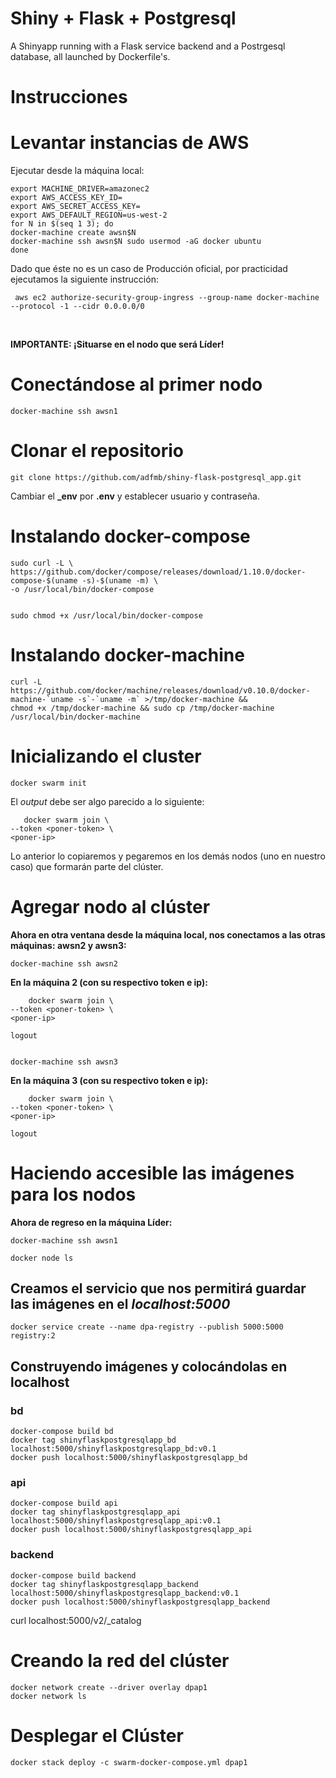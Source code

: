 Shiny + Flask + Postgresql
=======================

A Shinyapp running with a Flask service backend and a Postrgesql database, all launched by Dockerfile's.


Instrucciones
==============================

# Levantar instancias de AWS

Ejecutar desde la máquina local:

    export MACHINE_DRIVER=amazonec2
    export AWS_ACCESS_KEY_ID=
    export AWS_SECRET_ACCESS_KEY=
    export AWS_DEFAULT_REGION=us-west-2
    for N in $(seq 1 3); do
    docker-machine create awsn$N                            
    docker-machine ssh awsn$N sudo usermod -aG docker ubuntu
    done              

Dado que éste no es un caso de Producción oficial, por practicidad ejecutamos la siguiente instrucción:

     aws ec2 authorize-security-group-ingress --group-name docker-machine --protocol -1 --cidr 0.0.0.0/0 

<br>

**IMPORTANTE: ¡Situarse en el nodo que será Líder!**


# Conectándose al primer nodo

    docker-machine ssh awsn1

# Clonar el repositorio
    
    git clone https://github.com/adfmb/shiny-flask-postgresql_app.git

Cambiar el **_env** por **.env** y establecer usuario y contraseña.


# Instalando docker-compose


    sudo curl -L \
    https://github.com/docker/compose/releases/download/1.10.0/docker-compose-$(uname -s)-$(uname -m) \
    -o /usr/local/bin/docker-compose


    sudo chmod +x /usr/local/bin/docker-compose

# Instalando docker-machine

    curl -L https://github.com/docker/machine/releases/download/v0.10.0/docker-machine-`uname -s`-`uname -m` >/tmp/docker-machine &&
    chmod +x /tmp/docker-machine && sudo cp /tmp/docker-machine /usr/local/bin/docker-machine

# Inicializando el cluster

    docker swarm init

El *output* debe ser algo parecido a lo siguiente:
 
       docker swarm join \
    --token <poner-token> \
    <poner-ip>

Lo anterior lo copiaremos y pegaremos en los demás nodos (uno en nuestro caso) que formarán parte del clúster.

# Agregar nodo al clúster

**Ahora en otra ventana desde la máquina local, nos conectamos a las otras máquinas: awsn2 y awsn3:**
    
    docker-machine ssh awsn2

**En la máquina 2 (con su respectivo token e ip):**

        docker swarm join \
    --token <poner-token> \
    <poner-ip>

    logout


    docker-machine ssh awsn3

**En la máquina 3 (con su respectivo token e ip):**

        docker swarm join \
    --token <poner-token> \
    <poner-ip>

    logout

    
# Haciendo accesible las imágenes para los nodos
**Ahora de regreso en la máquina Líder:**
    
    docker-machine ssh awsn1

    docker node ls

## Creamos el servicio que nos permitirá guardar las imágenes en el *localhost:5000*

    docker service create --name dpa-registry --publish 5000:5000 registry:2

## Construyendo imágenes y colocándolas en localhost

### bd

    docker-compose build bd
    docker tag shinyflaskpostgresqlapp_bd localhost:5000/shinyflaskpostgresqlapp_bd:v0.1
    docker push localhost:5000/shinyflaskpostgresqlapp_bd
    
### api

    docker-compose build api
    docker tag shinyflaskpostgresqlapp_api localhost:5000/shinyflaskpostgresqlapp_api:v0.1
    docker push localhost:5000/shinyflaskpostgresqlapp_api

### backend

    docker-compose build backend
    docker tag shinyflaskpostgresqlapp_backend localhost:5000/shinyflaskpostgresqlapp_backend:v0.1
    docker push localhost:5000/shinyflaskpostgresqlapp_backend

curl localhost:5000/v2/_catalog

# Creando la red del clúster

    docker network create --driver overlay dpap1
    docker network ls

# Desplegar el Clúster
    
    docker stack deploy -c swarm-docker-compose.yml dpap1